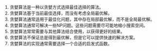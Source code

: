 

1. 贪婪算法是一种以贪婪方式选择最佳选择的算法。
2. 贪婪算法基于当前最佳选择，而没有考虑全局最优解。
3. 贪婪算法通常适用于最佳化问题，其中存在局部最优解，而不是全局最优解。
4. 贪婪算法通常可解决一些NP问题。这些问题需要尽可能地缩小搜索空间。
5. 贪婪算法常常需要与其他算法结合使用，以获得更好的结果。
6. 贪婪算法不保证总是得到最优解，但是它可以提供快速的解决方案。
7. 贪婪算法的实现通常需要选择一个合适的启发式函数。